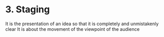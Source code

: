# 3. Staging
It is the presentation of an idea so that it is completely and unmistakenly clear
It is about the movement of the viewpoint of the audience
